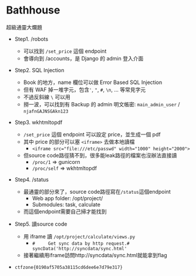 # Bathhouse

超級通靈大爛題

- Step1. /robots
    - 可以找到 `/set_price` 這個 endpoint
    - 會導向到 /accounts，是 Django 的 admin 登入介面

- Step2. SQL Injection
    - Book 的地方，name 欄位可以做 Error Based SQL Injection
    - 但有 WAF 掉一堆字元，包含`'`, `"`, `#`, `\n`, ... 等常見字元
    - 不過反斜線 `\` 可以用 
    - 撈一波，可以找到有 Backup 的 admin 明文帳密: `main_admin_user` / `njafnGAJNSGAkn123`

- Step3. wkhtmltopdf
    - `/set_price` 這個 endpoint 可以設定 price，並生成一個 pdf
    - 其中 price 的部分可以塞 `<iframe>` 去做本地讀檔
        - `<iframe src="file:///etc/passwd" width="1000" height="2000">`
    - 但source code路徑猜不到，很多能leak路徑的檔案也沒辦法直接讀
        - `/proc/1` => gunicorn
        - `/proc/self` => wkhtmltopdf
- Step4. /status
    - 最通靈的部分來了，source code路徑寫在`/status`這個endpoint
        - Web app folder: /opt/project/
        - Submodules: task, calculate
    - 而這個endpoint需要自己掃才能找到

- Step5. 讀source code
    - 用 iframe 讀 `/opt/project/calculate/views.py`
        - `#     Get sync data by http request.#     syncData('http://syncdata/sync.html'`
    - 接著繼續用iframe訪問http://syncdata/sync.html就能拿到flag
- `ctfzone{0190af5705a38115cd6dee6e7d79e317}`

